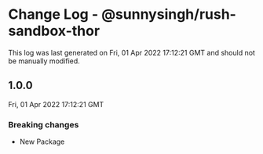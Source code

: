 # Change Log - @sunnysingh/rush-sandbox-thor

This log was last generated on Fri, 01 Apr 2022 17:12:21 GMT and should not be manually modified.

## 1.0.0
Fri, 01 Apr 2022 17:12:21 GMT

### Breaking changes

- New Package

